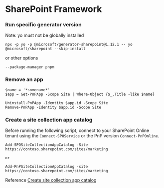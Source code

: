 # SharePoint Framework

### Run specific generator version

Note: yo must not be globally installed

```
npx -p yo -p @microsoft/generator-sharepoint@1.12.1 -- yo @microsoft/sharepoint --skip-install
```

or other options

```
--package-manager pnpm
```

### Remove an app

```
$name = '*somename*'
$app = Get-PnPApp -Scope Site | Where-Object {$_.Title -like $name}

Uninstall-PnPApp -Identity $app.id -Scope Site
Remove-PnPApp -Identity $app.id -Scope Site
```

### Create a site collection app catalog

Before running the following script, connect to your SharePoint Online tenant using the `Connect-SPOService` or the PnP version `Connect-PnPOnline`.

```
Add-SPOSiteCollectionAppCatalog -Site https://contoso.sharepoint.com/sites/marketing

or

Add-PnPSiteCollectionAppCatalog -site https://contoso.sharepoint.com/sites/marketing
```

Reference [Create site collection app catalog](https://learn.microsoft.com/en-us/sharepoint/dev/general-development/site-collection-app-catalog?WT.mc_id=M365-MVP-4030574#create-a-site-collection-app-catalog)
